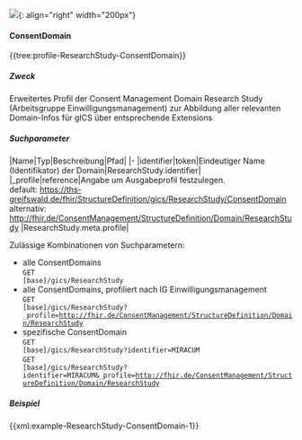 ![](https://www.ths-greifswald.de/wp-content/uploads/2019/01/Design-Logo-THS-deutsch-271-padding.png){: align="right" width="200px"} 
#### ConsentDomain

{{tree:profile-ResearchStudy-ConsentDomain}}

##### Zweck
Erweitertes Profil der Consent Management Domain Research Study (Arbeitsgruppe Einwilligungsmanagement) zur Abbildung aller relevanten Domain-Infos für gICS über entsprechende Extensions

##### Suchparameter

|Name|Typ|Beschreibung|Pfad|
|-
|identifier|token|Eindeutiger Name (Identifikator) der Domain|ResearchStudy.identifier|
|_profile|reference|Angabe um Ausgabeprofil festzulegen.<br>default: https://ths-greifswald.de/fhir/StructureDefinition/gics/ResearchStudy/ConsentDomain<br> alternativ: http://fhir.de/ConsentManagement/StructureDefinition/Domain/ResearchStudy |ResearchStudy.meta.profile|

Zulässige Kombinationen von Suchparametern:

* alle ConsentDomains<br><code>GET [base]/gics/ResearchStudy</code>
* alle ConsentDomains, profiliert nach IG Einwilligungsmanagement<br><code>GET [base]/gics/ResearchStudy?_profile=http://fhir.de/ConsentManagement/StructureDefinition/Domain/ResearchStudy</code>
* spezifische ConsentDomain<br><code>GET [base]/gics/ResearchStudy?identifier=MIRACUM</code><br><code>GET [base]/gics/ResearchStudy?identifier=MIRACUM&_profile=http://fhir.de/ConsentManagement/StructureDefinition/Domain/ResearchStudy</code>

##### Beispiel
{{xml:example-ResearchStudy-ConsentDomain-1}}